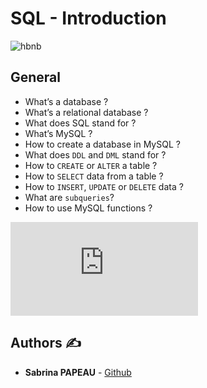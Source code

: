 # SQL - Introduction


![hbnb](https://https://zupimages.net/up/23/47/57pe.png)


## General

* What’s a database ?
* What’s a relational database ?
* What does SQL stand for ?
* What’s MySQL ?
* How to create a database in MySQL ?
* What does `DDL` and `DML` stand for ?
* How to `CREATE` or `ALTER` a table ?
* How to `SELECT` data from a table ?
* How to `INSERT`, `UPDATE` or `DELETE` data ?
* What are `subqueries`?
* How to use MySQL functions ?

![This is an image](https://zupimages.net/viewer.php?id=23/47/57pe.png)

## **Authors** :writing_hand:

* **Sabrina PAPEAU** - [Github](https://github.com/Holbiwan)

